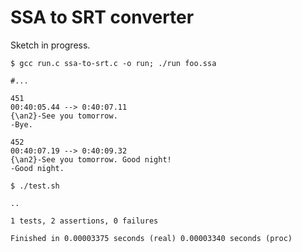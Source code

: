 # SSA to SRT converter

Sketch in progress.

```shell
$ gcc run.c ssa-to-srt.c -o run; ./run foo.ssa

#...

451
00:40:05.44 --> 0:40:07.11
{\an2}-See you tomorrow.
-Bye.

452
00:40:07.19 --> 0:40:09.32
{\an2}-See you tomorrow. Good night!
-Good night.

$ ./test.sh

..

1 tests, 2 assertions, 0 failures

Finished in 0.00003375 seconds (real) 0.00003340 seconds (proc)
```
